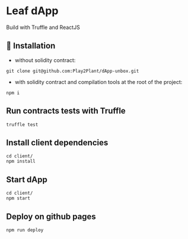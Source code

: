 # Leaf dApp

Build with Truffle and ReactJS

## 🔧 Installation

* without solidity contract:

```
git clone git@github.com:Play2Plant/dApp-unbox.git
```

* with solidity contract and compilation tools at the root of the project:

```
npm i
```

## Run contracts tests with Truffle

```
truffle test
``` 

## Install client dependencies

```
cd client/
npm install
```

## Start dApp

```
cd client/
npm start
```

## Deploy on github pages

`npm run deploy`